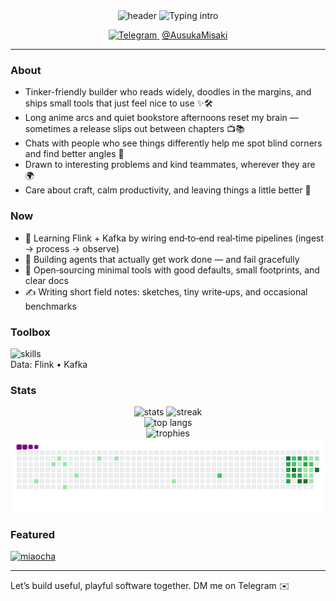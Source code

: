 <div align="center">

  <img src="https://capsule-render.vercel.app/api?type=waving&height=180&text=Ausuka%20Misaki&fontAlign=50&fontAlignY=35&color=0:00C9FF,100:92FE9D&fontColor=0b1221" alt="header" />

  <img src="https://readme-typing-svg.demolab.com?font=Inter&weight=600&size=22&pause=1200&color=1F6FEB&center=true&vCenter=true&width=800&lines=Making+playful+software+that+feels+good+%F0%9F%8E%A8;Real-time+data%3A+Flink+%26+Kafka;Open+source%2C+books%2C+and+anime+%F0%9F%93%9A;Conversations+that+challenge+assumptions+%F0%9F%92%AC" alt="Typing intro" />

  <p>
    <a href="https://t.me/AusukaMisaki" title="Telegram">
      <img src="https://cdn.simpleicons.org/telegram/26A5E4" alt="Telegram" width="22" height="22" />
    </a>
    <span>&nbsp;<a href="https://t.me/AusukaMisaki">@AusukaMisaki</a></span>
  </p>

</div>

---

### About
- Tinker-friendly builder who reads widely, doodles in the margins, and ships small tools that just feel nice to use ✨🛠️
- Long anime arcs and quiet bookstore afternoons reset my brain — sometimes a release slips out between chapters 📺📚
- Chats with people who see things differently help me spot blind corners and find better angles 💬
- Drawn to interesting problems and kind teammates, wherever they are 🌍
- Care about craft, calm productivity, and leaving things a little better 🍃

### Now
- 🧠 Learning Flink + Kafka by wiring end‑to‑end real‑time pipelines (ingest → process → observe)
- 🤖 Building agents that actually get work done — and fail gracefully
- 🧪 Open‑sourcing minimal tools with good defaults, small footprints, and clear docs
- ✍️ Writing short field notes: sketches, tiny write‑ups, and occasional benchmarks


### Toolbox
<div>
  <img src="https://skillicons.dev/icons?i=python,java,docker,linux,git,githubactions,vscode&perline=8" alt="skills" />
  <br/>
  Data: Flink • Kafka
</div>

### Stats
<div align="center">
  <img height="160" src="https://github-readme-stats.vercel.app/api?username=Misaki030112&show_icons=true&theme=tokyonight&hide_title=true&hide_border=true&cache_seconds=7200" alt="stats" />
  <img height="160" src="https://streak-stats.demolab.com?user=Misaki030112&theme=tokyonight&hide_border=true" alt="streak" />
  <br/>
  <img height="160" src="https://github-readme-stats.vercel.app/api/top-langs/?username=Misaki030112&layout=compact&theme=tokyonight&hide_border=true&cache_seconds=7200" alt="top langs" />
  <br/>
  <img src="https://github-profile-trophy.vercel.app/?username=Misaki030112&theme=onedark&no-frame=true&no-bg=true&margin-w=10" alt="trophies" />
  <br/>
  <img src="https://raw.githubusercontent.com/Misaki030112/Misaki030112/output/snake.gif?v=2" alt="snake" />
</div>

### Featured
<a href="https://github.com/Hinadt-Inc/miaocha">
  <img src="https://github-readme-stats.vercel.app/api/pin/?username=Hinadt-Inc&repo=miaocha&theme=tokyonight&hide_border=true" alt="miaocha" />
</a>

---

Let’s build useful, playful software together. DM me on Telegram ✉️
